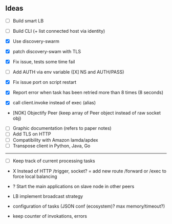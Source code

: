 
## Ideas

- [ ] Build smart LB
- [ ] Build CLI (+ list connected host via identity)

- [X] Use discovery-swarm
- [X] patch discovery-swam with TLS
- [X] Fix issue, tests some time fail
- [ ] Add AUTH via env variable ([X] NS and AUTH/PASS)

- [X] Fix issue port on script restart
- [X] Report error when task has been retried more than 8 times (8 seconds)
- [X] call client.invoke instead of exec (alias)
- [NOK] Objectify Peer (keep array of Peer object instead of raw socket obj)

- [ ] Graphic documentation (refers to paper notes)
- [ ] Add TLS on HTTP
- [ ] Compatibility with Amazon lamda/apdex
- [ ] Transpose client in Python, Java, Go
___

- [ ] Keep track of current processing tasks
- X Instead of HTTP /trigger, socket? = add new route /forward or /exec to force local balancing
- ? Start the main applications on slave node in other peers

- LB implement broadcast strategy
- configuration of tasks (JSON conf (ecosystem)? max memory/timeout?)
- keep counter of invokations, errors
